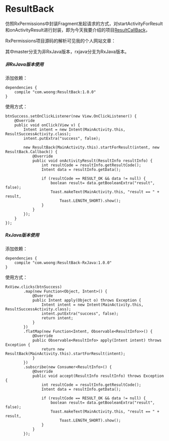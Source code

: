 # ResultBack
仿照RxPermissions中封装Fragment发起请求的方式，对startActivityForResult和onActivityResult进行封装，即为今天我要介绍的项目[ResultCallBack](https://github.com/j1406493495/ResultBack)，

RxPermissions项目源码的解析可见我的个人网站文章：

其中master分支为非RxJava版本，rxjava分支为RxJava版本。

##### 非RxJava版本使用

添加依赖：

```
dependencies {
    compile "com.woong:ResultBack:1.0.0"
}
```

使用方式：

```
btnSuccess.setOnClickListener(new View.OnClickListener() {
	@Override
	public void onClick(View v) {
		Intent intent = new Intent(MainActivity.this, ResultSuccessActivity.class);
		intent.putExtra("success", false);

		new ResultBack(MainActivity.this).startForResult(intent, new ResultBack.Callback() {
			@Override
			public void onActivityResult(ResultInfo resultInfo) {
				int resultCode = resultInfo.getResultCode();
				Intent data = resultInfo.getData();

				if (resultCode == RESULT_OK && data != null) {
					boolean result= data.getBooleanExtra("result", false);
					Toast.makeText(MainActivity.this, "result == " + result, 		
						Toast.LENGTH_SHORT).show();
				}
			}
		});
	}
});
```

##### RxJava版本使用

添加依赖：

```
dependencies {
    compile "com.woong:ResultBack-RxJava:1.0.0"
}
```

使用方式：

```
RxView.clicks(btnSuccess)
		.map(new Function<Object, Intent>() {
			@Override
			public Intent apply(Object o) throws Exception {
				Intent intent = new Intent(MainActivity.this, ResultSuccessActivity.class);
				intent.putExtra("success", false);
				return intent;
			}
		})
		.flatMap(new Function<Intent, Observable<ResultInfo>>() {
			@Override
			public Observable<ResultInfo> apply(Intent intent) throws Exception {
				return new ResultBack(MainActivity.this).startForResult(intent);
			}
		})
		.subscribe(new Consumer<ResultInfo>() {
			@Override
			public void accept(ResultInfo resultInfo) throws Exception {
				int resultCode = resultInfo.getResultCode();
				Intent data = resultInfo.getData();

				if (resultCode == RESULT_OK && data != null) {
					boolean result= data.getBooleanExtra("result", false);
					Toast.makeText(MainActivity.this, "result == " + result, 
						Toast.LENGTH_SHORT).show();
				}
			}
		});
```

